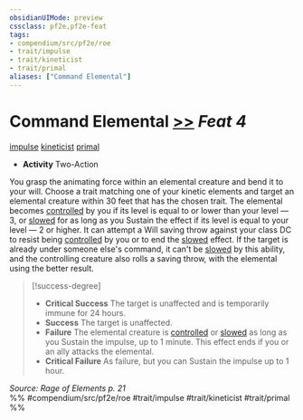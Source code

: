 ```yaml
---
obsidianUIMode: preview
cssclass: pf2e,pf2e-feat
tags:
- compendium/src/pf2e/roe
- trait/impulse
- trait/kineticist
- trait/primal
aliases: ["Command Elemental"]
---
```

# Command Elemental  [>>](chapter-9-playing-the-game.md#Actions "Two-Action") *Feat 4*  
[impulse](impulse-roe.md "Impulse Action & Ability Trait")  [kineticist](kineticist-roe.md "Kineticist Class Trait")  [primal](primal.md "Primal Tradition Trait")  

- **Activity** Two-Action

You grasp the animating force within an elemental creature and bend it to your will. Choose a trait matching one of your kinetic elements and target an elemental creature within 30 feet that has the chosen trait. The elemental becomes [controlled](conditions.md#Controlled) by you if its level is equal to or lower than your level — 3, or [slowed](conditions.md#Slowed) for as long as you Sustain the effect if its level is equal to your level — 2 or higher. It can attempt a Will saving throw against your class DC to resist being [controlled](conditions.md#Controlled) by you or to end the [slowed](conditions.md#Slowed) effect. If the target is already under someone else's command, it can't be [slowed](conditions.md#Slowed) by this ability, and the controlling creature also rolls a saving throw, with the elemental using the better result.

> [!success-degree] 
> - **Critical Success** The target is unaffected and is temporarily immune for 24 hours.
> - **Success** The target is unaffected.
> - **Failure** The elemental creature is [controlled](conditions.md#Controlled) or [slowed](conditions.md#Slowed) as long as you Sustain the impulse, up to 1 minute. This effect ends if you or an ally attacks the elemental.
> - **Critical Failure** As failure, but you can Sustain the impulse up to 1 hour.

*Source: Rage of Elements p. 21*  
%% #compendium/src/pf2e/roe #trait/impulse #trait/kineticist #trait/primal %%